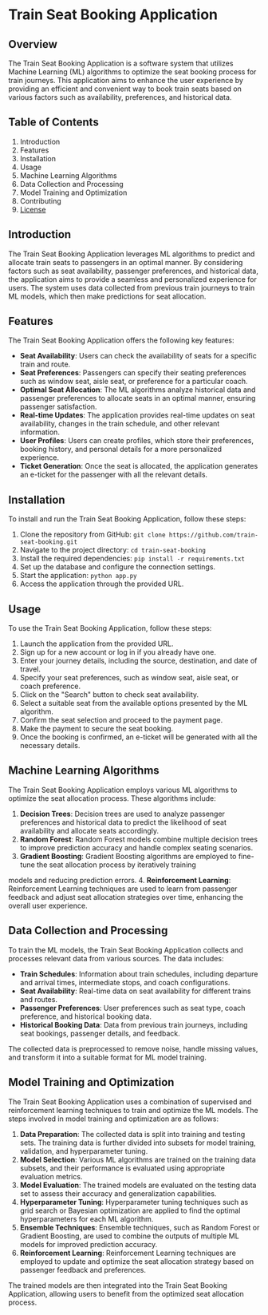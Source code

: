 # Train Seat Booking Application

## Overview
The Train Seat Booking Application is a software system that utilizes Machine Learning (ML) algorithms to optimize the seat booking process for train journeys. This application aims to enhance the user experience by providing an efficient and convenient way to book train seats based on various factors such as availability, preferences, and historical data.

## Table of Contents
1. Introduction
2. Features
3. Installation
4. Usage
5. Machine Learning Algorithms
6. Data Collection and Processing
7. Model Training and Optimization
8. Contributing
9. [License](#license)

## Introduction
The Train Seat Booking Application leverages ML algorithms to predict and allocate train seats to passengers in an optimal manner. By considering factors such as seat availability, passenger preferences, and historical data, the application aims to provide a seamless and personalized experience for users. The system uses data collected from previous train journeys to train ML models, which then make predictions for seat allocation.

## Features
The Train Seat Booking Application offers the following key features:
- **Seat Availability**: Users can check the availability of seats for a specific train and route.
- **Seat Preferences**: Passengers can specify their seating preferences such as window seat, aisle seat, or preference for a particular coach.
- **Optimal Seat Allocation**: The ML algorithms analyze historical data and passenger preferences to allocate seats in an optimal manner, ensuring passenger satisfaction.
- **Real-time Updates**: The application provides real-time updates on seat availability, changes in the train schedule, and other relevant information.
- **User Profiles**: Users can create profiles, which store their preferences, booking history, and personal details for a more personalized experience.
- **Ticket Generation**: Once the seat is allocated, the application generates an e-ticket for the passenger with all the relevant details.

## Installation
To install and run the Train Seat Booking Application, follow these steps:

1. Clone the repository from GitHub: `git clone https://github.com/train-seat-booking.git`
2. Navigate to the project directory: `cd train-seat-booking`
3. Install the required dependencies: `pip install -r requirements.txt`
4. Set up the database and configure the connection settings.
5. Start the application: `python app.py`
6. Access the application through the provided URL.

## Usage
To use the Train Seat Booking Application, follow these steps:

1. Launch the application from the provided URL.
2. Sign up for a new account or log in if you already have one.
3. Enter your journey details, including the source, destination, and date of travel.
4. Specify your seat preferences, such as window seat, aisle seat, or coach preference.
5. Click on the "Search" button to check seat availability.
6. Select a suitable seat from the available options presented by the ML algorithm.
7. Confirm the seat selection and proceed to the payment page.
8. Make the payment to secure the seat booking.
9. Once the booking is confirmed, an e-ticket will be generated with all the necessary details.

## Machine Learning Algorithms
The Train Seat Booking Application employs various ML algorithms to optimize the seat allocation process. These algorithms include:

1. **Decision Trees**: Decision trees are used to analyze passenger preferences and historical data to predict the likelihood of seat availability and allocate seats accordingly.
2. **Random Forest**: Random Forest models combine multiple decision trees to improve prediction accuracy and handle complex seating scenarios.
3. **Gradient Boosting**: Gradient Boosting algorithms are employed to fine-tune the seat allocation process by iteratively training

 models and reducing prediction errors.
4. **Reinforcement Learning**: Reinforcement Learning techniques are used to learn from passenger feedback and adjust seat allocation strategies over time, enhancing the overall user experience.

## Data Collection and Processing
To train the ML models, the Train Seat Booking Application collects and processes relevant data from various sources. The data includes:

- **Train Schedules**: Information about train schedules, including departure and arrival times, intermediate stops, and coach configurations.
- **Seat Availability**: Real-time data on seat availability for different trains and routes.
- **Passenger Preferences**: User preferences such as seat type, coach preference, and historical booking data.
- **Historical Booking Data**: Data from previous train journeys, including seat bookings, passenger details, and feedback.

The collected data is preprocessed to remove noise, handle missing values, and transform it into a suitable format for ML model training.

## Model Training and Optimization
The Train Seat Booking Application uses a combination of supervised and reinforcement learning techniques to train and optimize the ML models. The steps involved in model training and optimization are as follows:

1. **Data Preparation**: The collected data is split into training and testing sets. The training data is further divided into subsets for model training, validation, and hyperparameter tuning.
2. **Model Selection**: Various ML algorithms are trained on the training data subsets, and their performance is evaluated using appropriate evaluation metrics.
3. **Model Evaluation**: The trained models are evaluated on the testing data set to assess their accuracy and generalization capabilities.
4. **Hyperparameter Tuning**: Hyperparameter tuning techniques such as grid search or Bayesian optimization are applied to find the optimal hyperparameters for each ML algorithm.
5. **Ensemble Techniques**: Ensemble techniques, such as Random Forest or Gradient Boosting, are used to combine the outputs of multiple ML models for improved prediction accuracy.
6. **Reinforcement Learning**: Reinforcement Learning techniques are employed to update and optimize the seat allocation strategy based on passenger feedback and preferences.

The trained models are then integrated into the Train Seat Booking Application, allowing users to benefit from the optimized seat allocation process.
